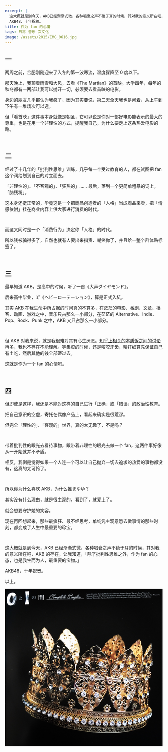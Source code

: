 ```yaml
---
excerpt: |-
  这大概就是到今天，AKB已经渐渐式微，各种唱衰之声不绝于耳的时候，其对我的意义所在吧，AKB的存在，让我知道，「除了批判性思维之外，作为fan的心态，也是我生而为人，最重要的宝物。」  
  AKB48，十年祝贺。
title: 作为 fan 的心情
tags: 日常 音乐 次文化
image: /assets/2015/IMG_0616.jpg
---
```


## 一

两周之前，合肥刚刚迎来了入冬的第一波寒流，温度骤降至 0 度以下。

那天晚上，我顶着雨雪和大风，去看《The Martian》的首映。大学四年，每年的秋冬都有一两部让我可以抛开一切，必须要去看首映的电影。

身边的朋友几乎都认为我疯了，因为其实要说，第二天全天我也是闲着，从上午到下午有一堆场次可以选。

但「看首映」这件事本身就像是朝圣，它可以说是你对一部好电影能表示的最大的尊重，也是在用一个非理性的方式，提醒我自己，为什么要走上这条热爱电影的路。

<br>

## 二

经过了十几年的「批判性思维」训练，几乎每一个受过教育的人，都在试图把 fan 这个词给划到自己的对立面去。

「非理性的」、「不客观的」、「狂热的」…… 最后，落到一个更简单粗暴的词上，「脑残粉」。

这本身还挺正常的，毕竟这是一个把商品创造者的「人格」当成商品来卖，把「情感依附」挂在商业内容上供大家进行消费的时代。

<br>

而这又同时是一个「消费行为」决定你「人格」的时代。

所以钱被骗得多了，自然也就有人要出来指责、嘲笑你了，并且给一整个群体贴标签了。

<br>

## 三

最早知道 AKB，是高中的时候，听了一首《大声ダイヤモンド》。

后来高中毕业，听《ヘビーローテーション》，算是正式入坑。

其实 AKB 在我生命中所占据的时间真的不算多，在茫茫的电影、番剧、文章、播客、动画、游戏之中，音乐只占那么一小部分，在茫茫的 Alternative、Indie、Pop、Rock、Punk 之中，AKB 又只占那么一小部分。

<br>

但 AKB 对我来说，就是我很难对其有心生厌恶。[知乎上相关的本质饭之间的讨论](https://www.zhihu.com/question/27714992)再多，我也不存在不能理解。等集资的时候，还是咬咬牙齿，精打细算先保证自己有土吃，然后其他的钱全部砸过去。

这就是作为一个 fan 的心情吧。

<br>

## 四

但即使是这样，我还是不能对这样的自己进行「正确」或「错误」的政治性教育。

把自己意识的空虚，寄托在偶像产品上，看起来确实是很荒谬。

但完全「理性的」、「客观的」世界，真的太无趣了，不是吗？

<br>

带着批判性的眼光去看待事物，跟带着非理性的眼光去做一个 fan，这两件事好像从一开始就并不矛盾。

相反，我倒是觉得如果一个人连一个可以让自己抛弃一切去追求的热爱的事物都没有，这真的太可怜了。

<br>

所以你为什么喜欢 AKB，为什么推まゆゆ？

其实没有什么理由，就是很主观的，看到了，就爱上了。

就会想要守护她的笑容。

现在再回想起来，那些最疯狂、最不经思考，单纯凭主观意愿去做事情的那些时刻，都变成了人生中最重要的珍宝。

<br>

这大概就是到今天，AKB 已经渐渐式微，各种唱衰之声不绝于耳的时候，其对我的意义所在吧，AKB 的存在，让我知道，「除了批判性思维之外，作为 fan 的心态，也是我生而为人，最重要的宝物。」

AKB48，十年祝贺。

以上。

![](/assets/2015/IMG_0623.jpg)
